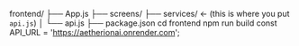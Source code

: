 frontend/
├── App.js
├── screens/
├── services/      ← (this is where you put `api.js`)
│   └── api.js
├── package.json
cd frontend
npm run build
const API_URL = 'https://aetherionai.onrender.com';
